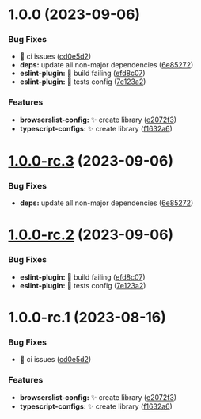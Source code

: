 # 1.0.0 (2023-09-06)


### Bug Fixes

* :bug: ci issues ([cd0e5d2](https://github.com/akhenda/hendacorp/commit/cd0e5d232a2153b418e3e5238fdf858451eca393))
* **deps:** update all non-major dependencies ([6e85272](https://github.com/akhenda/hendacorp/commit/6e852728c0739bb42bc775458c0a44ececc4e8da))
* **eslint-plugin:** :bug: build failing ([efd8c07](https://github.com/akhenda/hendacorp/commit/efd8c07ac7b3f49859665e7af4bb8e5d8aa46f82))
* **eslint-plugin:** :bug: tests config ([7e123a2](https://github.com/akhenda/hendacorp/commit/7e123a2cc4db474dc6d9091132b322a7462a81d7))


### Features

* **browserslist-config:** :sparkles: create library ([e2072f3](https://github.com/akhenda/hendacorp/commit/e2072f3656fea36248f8a794e618d095ca5e3629))
* **typescript-configs:** :sparkles: create library ([f1632a6](https://github.com/akhenda/hendacorp/commit/f1632a6f116da27f227d192be38539c420d88d1b))

# [1.0.0-rc.3](https://github.com/akhenda/hendacorp/compare/typescript-configs-v1.0.0-rc.2...typescript-configs-v1.0.0-rc.3) (2023-09-06)


### Bug Fixes

* **deps:** update all non-major dependencies ([6e85272](https://github.com/akhenda/hendacorp/commit/6e852728c0739bb42bc775458c0a44ececc4e8da))

# [1.0.0-rc.2](https://github.com/akhenda/hendacorp/compare/typescript-configs-v1.0.0-rc.1...typescript-configs-v1.0.0-rc.2) (2023-09-06)


### Bug Fixes

* **eslint-plugin:** :bug: build failing ([efd8c07](https://github.com/akhenda/hendacorp/commit/efd8c07ac7b3f49859665e7af4bb8e5d8aa46f82))
* **eslint-plugin:** :bug: tests config ([7e123a2](https://github.com/akhenda/hendacorp/commit/7e123a2cc4db474dc6d9091132b322a7462a81d7))

# 1.0.0-rc.1 (2023-08-16)


### Bug Fixes

* :bug: ci issues ([cd0e5d2](https://github.com/akhenda/hendacorp/commit/cd0e5d232a2153b418e3e5238fdf858451eca393))


### Features

* **browserslist-config:** :sparkles: create library ([e2072f3](https://github.com/akhenda/hendacorp/commit/e2072f3656fea36248f8a794e618d095ca5e3629))
* **typescript-configs:** :sparkles: create library ([f1632a6](https://github.com/akhenda/hendacorp/commit/f1632a6f116da27f227d192be38539c420d88d1b))
